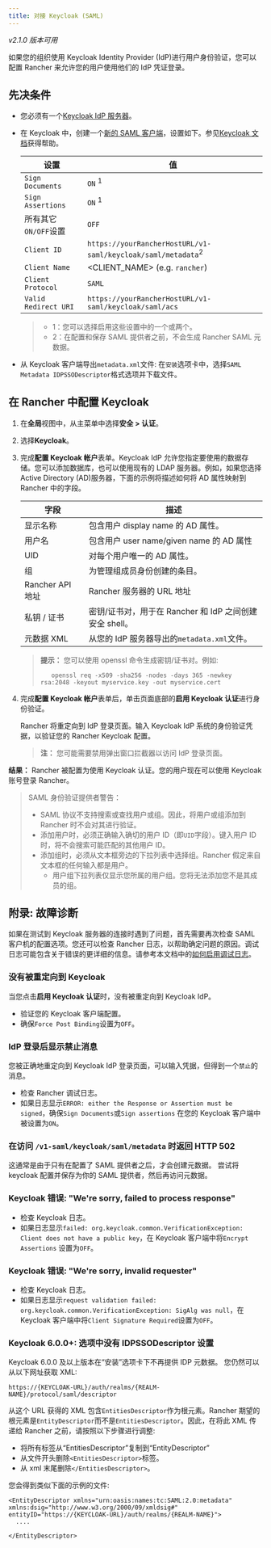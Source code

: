 ```yaml
---
title: 对接 Keycloak (SAML)
---
```


_v2.1.0 版本可用_

如果您的组织使用 Keycloak Identity Provider (IdP)进行用户身份验证，您可以配置 Rancher 来允许您的用户使用他们的 IdP 凭证登录。

## 先决条件

- 您必须有一个[Keycloak IdP 服务器](https://www.keycloak.org/docs/latest/server_installation/)。
- 在 Keycloak 中，创建一个[新的 SAML 客户端](https://www.keycloak.org/docs/latest/server_admin/#saml-clients)，设置如下。参见[Keycloak 文档](keycloak.org/docs/latest/server_admin/#saml-clients)获得帮助。

  | 设置                 | 值                                                                      |
  | -------------------- | ----------------------------------------------------------------------- |
  | `Sign Documents`     | `ON` <sup>1</sup>                                                       |
  | `Sign Assertions`    | `ON` <sup>1</sup>                                                       |
  | 所有其它`ON/OFF`设置 | `OFF`                                                                   |
  | `Client ID`          | `https://yourRancherHostURL/v1-saml/keycloak/saml/metadata`<sup>2</sup> |
  | `Client Name`        | <CLIENT_NAME> (e.g. `rancher`)                                          |
  | `Client Protocol`    | `SAML`                                                                  |
  | `Valid Redirect URI` | `https://yourRancherHostURL/v1-saml/keycloak/saml/acs`                  |

  > - 1：您可以选择启用这些设置中的一个或两个。
  > - 2：在配置和保存 SAML 提供者之前，不会生成 Rancher SAML 元数据。

- 从 Keycloak 客户端导出`metadata.xml`文件:
  在`安装`选项卡中，选择`SAML Metadata IDPSSODescriptor`格式选项并下载文件。

## 在 Rancher 中配置 Keycloak

1.  在**全局**视图中，从主菜单中选择**安全 > 认证**。
1.  选择**Keycloak**。
1.  完成**配置 Keycloak 帐户**表单。Keycloak IdP 允许您指定要使用的数据存储。您可以添加数据库，也可以使用现有的 LDAP 服务器。例如，如果您选择 Active Directory (AD)服务器，下面的示例将描述如何将 AD 属性映射到 Rancher 中的字段。

    | 字段             | 描述                                                    |
    | ---------------- | ------------------------------------------------------- |
    | 显示名称         | 包含用户 display name 的 AD 属性。                      |
    | 用户名           | 包含用户 user name/given name 的 AD 属性                |
    | UID              | 对每个用户唯一的 AD 属性。                              |
    | 组               | 为管理组成员身份创建的条目。                            |
    | Rancher API 地址 | Rancher 服务器的 URL 地址                               |
    | 私钥 / 证书      | 密钥/证书对，用于在 Rancher 和 IdP 之间创建安全 shell。 |
    | 元数据 XML       | 从您的 IdP 服务器导出的`metadata.xml`文件。             |

    > **提示：** 您可以使用 openssl 命令生成密钥/证书对。例如:
    >
    >        openssl req -x509 -sha256 -nodes -days 365 -newkey rsa:2048 -keyout myservice.key -out myservice.cert

1.  完成**配置 Keycloak 帐户**表单后，单击页面底部的**启用 Keycloak 认证**进行身份验证。

    Rancher 将重定向到 IdP 登录页面。输入 Keycloak IdP 系统的身份验证凭据，以验证您的 Rancher Keycloak 配置。

    > **注：** 您可能需要禁用弹出窗口拦截器以访问 IdP 登录页面。

**结果：** Rancher 被配置为使用 Keycloak 认证。您的用户现在可以使用 Keycloak 账号登录 Rancher。

> SAML 身份验证提供者警告：
>
> - SAML 协议不支持搜索或查找用户或组。因此，将用户或组添加到 Rancher 时不会对其进行验证。
> - 添加用户时，必须正确输入确切的用户 ID（即`UID`字段）。键入用户 ID 时，将不会搜索可能匹配的其他用户 ID。
> - 添加组时，必须从文本框旁边的下拉列表中选择组。Rancher 假定来自文本框的任何输入都是用户。
>   - 用户组下拉列表仅显示您所属的用户组。您将无法添加您不是其成员的组。

## 附录: 故障诊断

如果在测试到 Keycloak 服务器的连接时遇到了问题，首先需要再次检查 SAML 客户机的配置选项。您还可以检查 Rancher 日志，以帮助确定问题的原因。调试日志可能包含关于错误的更详细的信息。请参考本文档中的[如何启用调试日志](/docs/faq/technical/_index)。

### 没有被重定向到 Keycloak

当您点击**启用 Keycloak 认证**时，没有被重定向到 Keycloak IdP。

- 验证您的 Keycloak 客户端配置。
- 确保`Force Post Binding`设置为`OFF`。

### IdP 登录后显示禁止消息

您被正确地重定向到 Keycloak IdP 登录页面，可以输入凭据，但得到一个`禁止`的消息。

- 检查 Rancher 调试日志。
- 如果日志显示`ERROR: either the Response or Assertion must be signed`，确保`Sign Documents`或`Sign assertions` 在您的 Keycloak 客户端中被设置为`ON`。

### 在访问 `/v1-saml/keycloak/saml/metadata` 时返回 HTTP 502

这通常是由于只有在配置了 SAML 提供者之后，才会创建元数据。
尝试将 keycloak 配置并保存为你的 SAML 提供者，然后再访问元数据。

### Keycloak 错误: "We're sorry, failed to process response"

- 检查 Keycloak 日志。
- 如果日志显示`failed: org.keycloak.common.VerificationException: Client does not have a public key`，在 Keycloak 客户端中将`Encrypt Assertions` 设置为`OFF`。

### Keycloak 错误: "We're sorry, invalid requester"

- 检查 Keycloak 日志。
- 如果日志显示`request validation failed: org.keycloak.common.VerificationException: SigAlg was null`，在 Keycloak 客户端中将`Client Signature Required`设置为`OFF`。

### Keycloak 6.0.0+: 选项中没有 IDPSSODescriptor 设置

Keycloak 6.0.0 及以上版本在“安装”选项卡下不再提供 IDP 元数据。
您仍然可以从以下网址获取 XML:

`https://{KEYCLOAK-URL}/auth/realms/{REALM-NAME}/protocol/saml/descriptor`

从这个 URL 获得的 XML 包含`EntitiesDescriptor`作为根元素。Rancher 期望的根元素是`EntityDescriptor`而不是`EntitiesDescriptor`。因此，在将此 XML 传递给 Rancher 之前，请按照以下步骤进行调整:

- 将所有标签从“EntitiesDescriptor”复制到“EntityDescriptor”
- 从文件开头删除`<EntitiesDescriptor>`标签。
- 从 xml 末尾删除`</EntitiesDescriptor>`。

您会得到类似下面的示例的文件:

```
<EntityDescriptor xmlns="urn:oasis:names:tc:SAML:2.0:metadata" xmlns:dsig="http://www.w3.org/2000/09/xmldsig#" entityID="https://{KEYCLOAK-URL}/auth/realms/{REALM-NAME}">
  ....

</EntityDescriptor>
```
